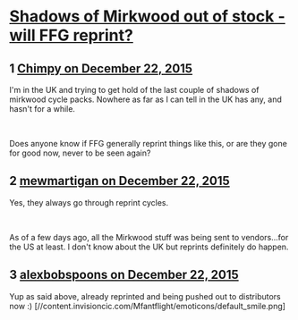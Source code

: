 # [Shadows of Mirkwood out of stock - will FFG reprint?](https://community.fantasyflightgames.com/topic/196550-shadows-of-mirkwood-out-of-stock-will-ffg-reprint/)

## 1 [Chimpy on December 22, 2015](https://community.fantasyflightgames.com/topic/196550-shadows-of-mirkwood-out-of-stock-will-ffg-reprint/?do=findComment&comment=1950777)

I'm in the UK and trying to get hold of the last couple of shadows of mirkwood cycle packs. Nowhere as far as I can tell in the UK has any, and hasn't for a while.

 

Does anyone know if FFG generally reprint things like this, or are they gone for good now, never to be seen again?

## 2 [mewmartigan on December 22, 2015](https://community.fantasyflightgames.com/topic/196550-shadows-of-mirkwood-out-of-stock-will-ffg-reprint/?do=findComment&comment=1950783)

Yes, they always go through reprint cycles.

 

As of a few days ago, all the Mirkwood stuff was being sent to vendors...for the US at least. I don't know about the UK but reprints definitely do happen.

## 3 [alexbobspoons on December 22, 2015](https://community.fantasyflightgames.com/topic/196550-shadows-of-mirkwood-out-of-stock-will-ffg-reprint/?do=findComment&comment=1951169)

Yup as said above, already reprinted and being pushed out to distributors now :) [//content.invisioncic.com/Mfantflight/emoticons/default_smile.png]

